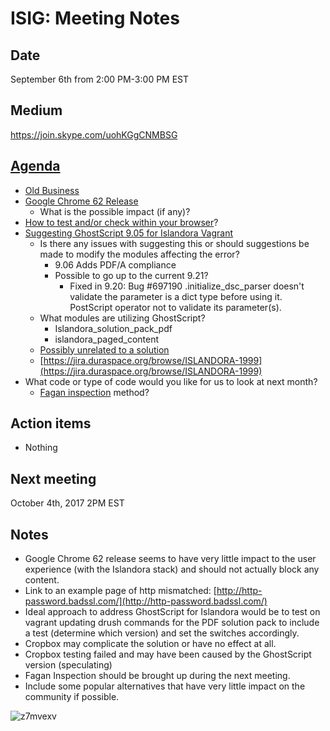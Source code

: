 # ISIG: Meeting Notes

## Date

September 6th from 2:00 PM-3:00 PM EST

## Medium

https://join.skype.com/uohKGgCNMBSG<br/>

## [Agenda](https://docs.google.com/document/d/1KxsTZJA5-hyHhVl3bSSO7q247S7SlQJ_tZxmsLgn0WY)

* [Old Business](https://docs.google.com/document/d/1zHpCslyjtf1snle4Wvwz20EOb9tuSS8FpSIRjq8HCM4)
* [Google Chrome 62 Release](https://security.googleblog.com/2016/09/moving-towards-more-secure-web.html)
  * What is the possible impact (if any)?
* [How to test and/or check within your browser](https://developers.google.com/web/updates/2016/10/avoid-not-secure-warn)? 
* [Suggesting GhostScript 9.05 for Islandora Vagrant](https://github.com/Islandora-Labs/islandora_vagrant/issues/127)
  * Is there any issues with suggesting this or should suggestions be made to modify the modules affecting the error?
    * 9.06 Adds PDF/A compliance
    * Possible to go up to the current 9.21?
      * Fixed in 9.20: Bug #697190 .initialize_dsc_parser doesn't validate the parameter is a dict type before using it. PostScript operator not to validate its parameter(s).
  * What modules are utilizing GhostScript?
    * Islandora_solution_pack_pdf
    * islandora_paged_content
  * [Possibly unrelated to a solution](https://jira.duraspace.org/browse/ISLANDORA-2037)
  * [https://jira.duraspace.org/browse/ISLANDORA-1999](https://jira.duraspace.org/browse/ISLANDORA-1999)
* What code or type of code would you like for us to look at next month?
  * [Fagan inspection](https://en.wikipedia.org/wiki/Fagan_inspection) method?

## Action items
* Nothing

## Next meeting
October 4th, 2017 2PM EST 

## Notes
* Google Chrome 62 release seems to have very little impact to the user experience (with the Islandora stack) and should not actually block any content.
* Link to an example page of http mismatched: [http://http-password.badssl.com/](http://http-password.badssl.com/)
* Ideal approach to address GhostScript for Islandora would be to test on vagrant updating drush commands for the PDF solution pack to include a test (determine which version) and set the switches accordingly.
* Cropbox may complicate the solution or have no effect at all.
* Cropbox testing failed and may have been caused by the GhostScript version (speculating)
* Fagan Inspection should be brought up during the next meeting.
* Include some popular alternatives that have very little impact on the community if possible. 

![z7mvexv](https://user-images.githubusercontent.com/2738244/30162246-0ff1c2fe-93a2-11e7-8975-3a7422742505.png)
